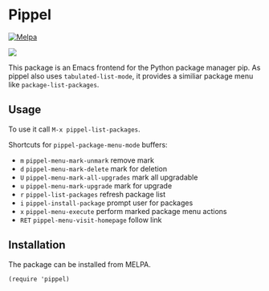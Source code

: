 Pippel
============

[![Melpa](https://melpa.org/packages/pippel-badge.svg)](http://melpa.milkbox.net/#/pippel)

![](https://github.com/brotzeitmacher/pippel/pippel-menu.png)

This package is an Emacs frontend for the Python package manager pip. As pippel also uses `tabulated-list-mode`, it provides a similiar package menu like `package-list-packages`.


## Usage

To use it call `M-x pippel-list-packages`.

Shortcuts for `pippel-package-menu-mode` buffers:

 * `m`     `pippel-menu-mark-unmark` remove mark
 * `d`     `pippel-menu-mark-delete` mark for deletion
 * `U`     `pippel-menu-mark-all-upgrades` mark all upgradable
 * `u`     `pippel-menu-mark-upgrade` mark for upgrade
 * `r`     `pippel-list-packages` refresh package list
 * `i`     `pippel-install-package` prompt user for packages
 * `x`     `pippel-menu-execute` perform marked package menu actions
 * `RET`   `pippel-menu-visit-homepage` follow link


## Installation

The package can be installed from MELPA.

    (require 'pippel)
